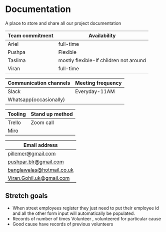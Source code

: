 # Documentation
A place to store and share all our project documentation


Team commitment | Availability 
--------------- | ------------
Ariel | full-time |
Pushpa | Flexible
Taslima | mostly flexible-If children not around |
Viran | full-time |

Communication channels | Meeting frequency
---------------------- | -----------------------
Slack  | Everyday-11AM
Whatsapp(occasionally)  | 

Tooling | Stand up method
------- | -----------------------
Trello  | Zoom call
Miro    |

Email address |
------------- |
pillemer@gmail.com |
pushpar.blr@gmail.com |
banglawalas@hotmail.co.uk |
Viran.Gohil.uk@gmail.com |

## Stretch goals
 - When street employees register they just need to put their employee id and all the other form input will automatically be populated.
 - Records of number of times Volunteer , volunteered for particular cause
 - Good cause have records of previous volunteers
